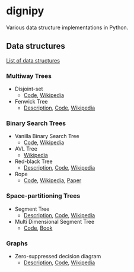 # dignipy
Various data structure implementations in Python.

## Data structures
[List of data structures](https://en.wikipedia.org/wiki/List_of_data_structures)

### Multiway Trees

- Disjoint-set
  - [Code](./multiwayTree/disjointSet.py), [Wikipedia](https://en.wikipedia.org/wiki/Disjoint-set_data_structure)
- Fenwick Tree
  - [Description](./descriptions/FenwickTree.md), [Code](./multiwayTree/fenwickTree.py), [Wikipedia](https://en.wikipedia.org/wiki/Fenwick_tree)

### Binary Search Trees

- Vanilla Binary Search Tree
  - [Code](./binarySearchTree/BST.py), [Wikipedia](https://en.wikipedia.org/wiki/Binary_search_tree)
- AVL Tree
  - [Wikipedia](https://en.wikipedia.org/wiki/AVL_tree)
- Red-black Tree
  - [Description](./descriptions/RedBlackTree.md), [Code](./binarySearchTree/redBlackTree.py), [Wikipedia](https://en.wikipedia.org/wiki/Red%E2%80%93black_tree)
- Rope
  - [Code](./binarySearchTree/rope.py), [Wikipedia](https://en.wikipedia.org/wiki/Rope_%28data_structure%29), [Paper](https://www.cs.rit.edu/usr/local/pub/jeh/courses/QUARTERS/FP/Labs/CedarRope/rope-paper.pdf)

### Space-partitioning Trees

- Segment Tree
  - [Description](./descriptions/segmentTree.md), [Code](./spacePartitioningTree/segmentTree.py), [Wikipedia](https://en.wikipedia.org/wiki/Segment_tree)
- Multi Dimensional Segment Tree
  - [Code](./spacePartitioningTree/nDimSegmentTree.py), [Book](https://books.google.co.kr/books?id=b1INPTC3w_QC&pg=PA17&lpg=PA17&dq=multi-level+segment+tree+implementation&source=bl&ots=dCilji4VfN&sig=wF6bBKAD5kRSDVrgADbhd_JtslU&hl=en&sa=X&ei=EVBeUbn2LYO70gHwoYDwBQ&redir_esc=y#v=onepage&q&f=false)

### Graphs

- Zero-suppressed decision diagram
  -  [Description](./descriptions/ZDD.md), [Code](./graph/ZDD.py), [Wikipedia](https://en.wikipedia.org/wiki/Zero-suppressed_decision_diagram)